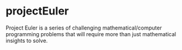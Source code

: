 # projectEuler
Project Euler is a series of challenging mathematical/computer programming problems that will require more than just mathematical insights to solve. 
